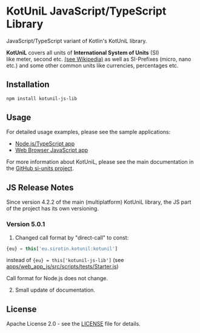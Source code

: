 # KotUniL JavaScript/TypeScript Library

JavaScript/TypeScript variant of Kotlin's KotUniL library.

**KotUniL** covers all units of **International System of Units** (SI)  
like meter, second etc. [(see Wikipedia)](https://en.wikipedia.org/wiki/International_System_of_Units)
as well as SI-Prefixes (micro, nano etc.) and some other common units like currencies, percentages etc.

## Installation

```bash
npm install kotunil-js-lib
```

## Usage

For detailed usage examples, please see the sample applications:
- [Node.js/TypeScript app](https://github.com/vsirotin/si-units/tree/main/apps/node_ts_app)
- [Web Browser JavaScript app](https://github.com/vsirotin/si-units/tree/main/apps/web_app_js)

For more information about KotUniL, please see the main documentation
in the [GitHub si-units project](https://github.com/vsirotin/si-units/blob/main/README.md).

## JS Release Notes

Since version 4.2.2 of the main (multiplatform) KotUniL library, the JS part of the project has its own versioning.

### Version 5.0.1

1. Changed call format by "direct-call" to const:
```javascript
{eu} = this['eu.sirotin.kotunil:kotunil']
```

instead of `{eu} = this['kotunil-js-lib']` (see [apps/web_app_js/src/scripts/tests/Starter.js](https://github.com/vsirotin/si-units/tree/main/apps/web_app_js/src/scripts/tests/Starter.js))

Call format for Node.js does not change.

2. Small update of documentation.

## License

Apache License 2.0 - see the [LICENSE](https://github.com/vsirotin/si-units/blob/main/LICENSE) file for details.
